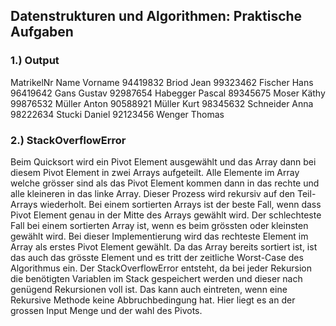 ## Datenstrukturen und Algorithmen: Praktische Aufgaben

### 1.) Output

MatrikelNr Name Vorname
94419832 Briod Jean
99323462 Fischer Hans
96419642 Gans Gustav
92987654 Habegger Pascal
89345675 Moser Käthy
99876532 Müller Anton
90588921 Müller Kurt
98345632 Schneider Anna
98222634 Stucki Daniel
92123456 Wenger Thomas

### 2.) StackOverflowError

Beim Quicksort wird ein Pivot Element ausgewählt und das Array dann bei diesem Pivot Element in zwei Arrays aufgeteilt. Alle Elemente im Array welche grösser sind als das Pivot Element kommen dann in das rechte und alle kleineren in das linke Array. Dieser Prozess wird rekursiv auf den Teil-Arrays wiederholt. Bei einem sortierten Arrays ist der beste Fall, wenn dass Pivot Element genau in der Mitte des Arrays gewählt wird. Der schlechteste Fall bei einem sortierten Array ist, wenn es beim grössten oder kleinsten gewählt wird. Bei dieser Implementierung wird das rechteste Element im Array als erstes Pivot Element gewählt. Da das Array bereits sortiert ist, ist das auch das grösste Element und es tritt der zeitliche Worst-Case des Algorithmus ein. Der StackOverflowError entsteht, da bei jeder Rekursion die benötigten Variablen im Stack gespeichert werden und dieser nach genügend Rekursionen voll ist. Das kann auch eintreten, wenn eine Rekursive Methode keine Abbruchbedingung hat. Hier liegt es an der grossen Input Menge und der wahl des Pivots.